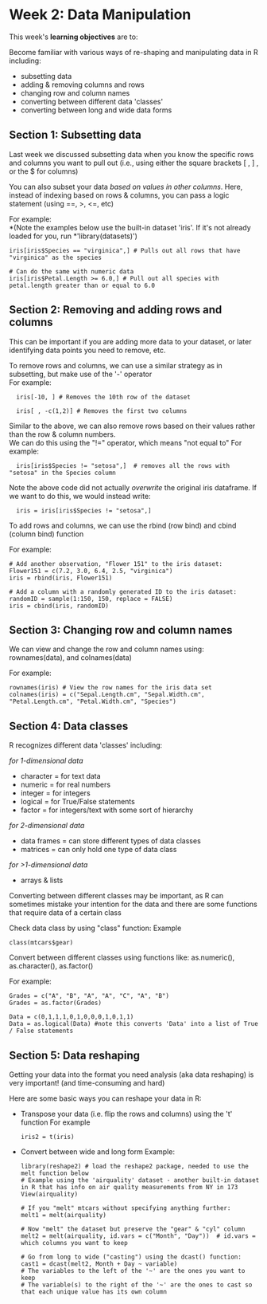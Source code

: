 # Week 2: Data Manipulation #

This week's **learning objectives** are to:

Become familiar with various ways of re-shaping and manipulating data in R including:
- subsetting data
- adding & removing columns and rows
- changing row and column names
- converting between different data 'classes'
- converting between long and wide data forms

## Section 1: Subsetting data ## 

Last week we discussed subsetting data when you know the specific rows and columns you want to pull out (i.e., using either the square brackets [ , ] , or the $ for columns)

You can also subset your data *based on values in other columns*. 
Here, instead of indexing based on rows & columns, you can pass a logic statement (using ==, >, <=, etc)
  
For example:   
*(Note the examples below use the built-in dataset 'iris'. If it's not already loaded for you, run *'library(datasets)')
```
iris[iris$Species == "virginica",] # Pulls out all rows that have "virginica" as the species

# Can do the same with numeric data
iris[iris$Petal.Length >= 6.0,] # Pull out all species with petal.length greater than or equal to 6.0
```

## Section 2: Removing and adding rows and columns ###

This can be important if you are adding more data to your dataset, or later identifying data points you need to remove, etc.

To remove rows and columns, we can use a similar strategy as in subsetting, but make use of the '-' operator  
For example:
```
  iris[-10, ] # Removes the 10th row of the dataset

  iris[ , -c(1,2)] # Removes the first two columns  
```

Similar to the above, we can also remove rows based on their values rather than the row & column numbers.   
We can do this using the "!=" operator, which means "not equal to"
For example:
```
  iris[iris$Species != "setosa",]  # removes all the rows with "setosa" in the Species column
```
Note the above code did not actually *overwrite* the original iris dataframe. If we want to do this, we would instead write:  
```
  iris = iris[iris$Species != "setosa",] 
```

To add rows and columns, we can use the rbind (row bind) and cbind (column bind) function 
  
For example:
 ```
 # Add another observation, "Flower 151" to the iris dataset:
 Flower151 = c(7.2, 3.0, 6.4, 2.5, "virginica")  
 iris = rbind(iris, Flower151) 
 
 # Add a column with a randomly generated ID to the iris dataset:
 randomID = sample(1:150, 150, replace = FALSE)
 iris = cbind(iris, randomID)
 ```
 
 ## Section 3: Changing row and column names ##

We can view and change the row and column names using: rownames(data), and colnames(data)

For example:
```
rownames(iris) # View the row names for the iris data set
colnames(iris) = c("Sepal.Length.cm", "Sepal.Width.cm", "Petal.Length.cm", "Petal.Width.cm", "Species") 
```
 
## Section 4: Data classes ##

R recognizes different data 'classes' including:

*for 1-dimensional data*
- character = for text data
- numeric = for real numbers
- integer = for integers
- logical = for True/False statements
- factor = for integers/text with some sort of hierarchy
  
*for 2-dimensional data*
- data frames = can store different types of data classes
- matrices = can only hold one type of data class

*for >1-dimensional data*
- arrays & lists
  
Converting between different classes may be important, as R can sometimes mistake your intention for the data and there are some functions that require data of a certain class

Check data class by using "class" function:
Example
```
class(mtcars$gear)
```

Convert between different classes using functions like: as.numeric(), as.character(), as.factor()

For example:
```
Grades = c("A", "B", "A", "A", "C", "A", "B")
Grades = as.factor(Grades)

Data = c(0,1,1,1,0,1,0,0,0,1,0,1,1)
Data = as.logical(Data) #note this converts 'Data' into a list of True / False statements
```


## Section 5: Data reshaping ##

Getting your data into the format you need analysis (aka data reshaping) is very important! (and time-consuming and hard)
  
Here are some basic ways you can reshape your data in R:
  
- Transpose your data (i.e. flip the rows and columns) using the 't' function
  For example
  ```
  iris2 = t(iris)
  ```

- Convert between wide and long form
  Example:
  ``` 
  library(reshape2) # load the reshape2 package, needed to use the melt function below
  # Example using the 'airquality' dataset - another built-in dataset in R that has info on air quality measurements from NY in 173
  View(airquality)
  
  # If you "melt" mtcars without specifying anything further:
  melt1 = melt(airquality)
  
  # Now "melt" the dataset but preserve the "gear" & "cyl" column
  melt2 = melt(airquality, id.vars = c("Month", "Day"))  # id.vars = which columns you want to keep

  # Go from long to wide ("casting") using the dcast() function:
  cast1 = dcast(melt2, Month + Day ~ variable) 
  # The variables to the left of the '~' are the ones you want to keep
  # The variable(s) to the right of the '~' are the ones to cast so that each unique value has its own column

  
  ```
  
  


